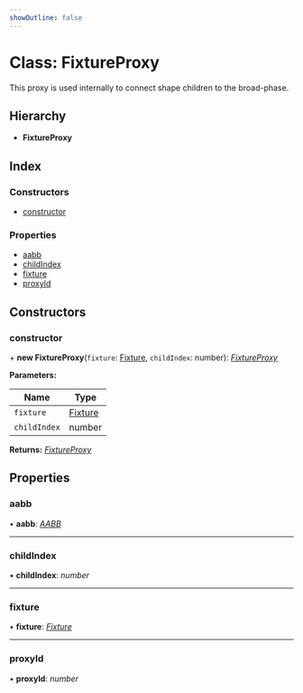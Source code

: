 ```yaml
---
showOutline: false
---
```


# Class: FixtureProxy

This proxy is used internally to connect shape children to the broad-phase.

## Hierarchy

* **FixtureProxy**

## Index

### Constructors

* [constructor](/api/classes/fixtureproxy#constructor)

### Properties

* [aabb](/api/classes/fixtureproxy#aabb)
* [childIndex](/api/classes/fixtureproxy#childindex)
* [fixture](/api/classes/fixtureproxy#fixture)
* [proxyId](/api/classes/fixtureproxy#proxyid)

## Constructors

###  constructor

\+ **new FixtureProxy**(`fixture`: [Fixture](/api/classes/fixture), `childIndex`: number): *[FixtureProxy](/api/classes/fixtureproxy)*

**Parameters:**

Name | Type |
------ | ------ |
`fixture` | [Fixture](/api/classes/fixture) |
`childIndex` | number |

**Returns:** *[FixtureProxy](/api/classes/fixtureproxy)*

## Properties

###  aabb

• **aabb**: *[AABB](/api/classes/aabb)*

___

###  childIndex

• **childIndex**: *number*

___

###  fixture

• **fixture**: *[Fixture](/api/classes/fixture)*

___

###  proxyId

• **proxyId**: *number*
